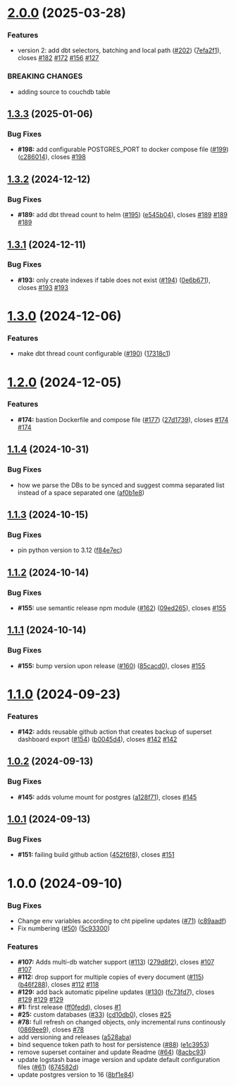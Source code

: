 # [2.0.0](https://github.com/medic/cht-sync/compare/v1.3.3...v2.0.0) (2025-03-28)


### Features

* version 2: add dbt selectors, batching and local path ([#202](https://github.com/medic/cht-sync/issues/202)) ([7efa2f1](https://github.com/medic/cht-sync/commit/7efa2f1632a97515d68532d1bca52ba0b54e1673)), closes [#182](https://github.com/medic/cht-sync/issues/182) [#172](https://github.com/medic/cht-sync/issues/172) [#156](https://github.com/medic/cht-sync/issues/156) [#127](https://github.com/medic/cht-sync/issues/127)


### BREAKING CHANGES

* adding source to couchdb table

## [1.3.3](https://github.com/medic/cht-sync/compare/v1.3.2...v1.3.3) (2025-01-06)


### Bug Fixes

* **#198:** add configurable POSTGRES_PORT to docker compose file ([#199](https://github.com/medic/cht-sync/issues/199)) ([c286014](https://github.com/medic/cht-sync/commit/c286014ea45210604e601d4a8b02b447b108b853)), closes [#198](https://github.com/medic/cht-sync/issues/198)

## [1.3.2](https://github.com/medic/cht-sync/compare/v1.3.1...v1.3.2) (2024-12-12)


### Bug Fixes

* **#189:** add dbt thread count to helm ([#195](https://github.com/medic/cht-sync/issues/195)) ([e545b04](https://github.com/medic/cht-sync/commit/e545b0477441422ef82bc3a68ebcbeb1275d1ca1)), closes [#189](https://github.com/medic/cht-sync/issues/189) [#189](https://github.com/medic/cht-sync/issues/189) [#189](https://github.com/medic/cht-sync/issues/189)

## [1.3.1](https://github.com/medic/cht-sync/compare/v1.3.0...v1.3.1) (2024-12-11)


### Bug Fixes

* **#193:** only create indexes if table does not exist ([#194](https://github.com/medic/cht-sync/issues/194)) ([0e6b671](https://github.com/medic/cht-sync/commit/0e6b6710aa85be45039c16351d451843bdcec527)), closes [#193](https://github.com/medic/cht-sync/issues/193) [#193](https://github.com/medic/cht-sync/issues/193)

# [1.3.0](https://github.com/medic/cht-sync/compare/v1.2.0...v1.3.0) (2024-12-06)


### Features

* make dbt thread count configurable ([#190](https://github.com/medic/cht-sync/issues/190)) ([17318c1](https://github.com/medic/cht-sync/commit/17318c1fe6cf7529127c866dba8402914dd82fac))

# [1.2.0](https://github.com/medic/cht-sync/compare/v1.1.4...v1.2.0) (2024-12-05)


### Features

* **#174:** bastion Dockerfile and compose file ([#177](https://github.com/medic/cht-sync/issues/177)) ([27d1739](https://github.com/medic/cht-sync/commit/27d1739041cf55b02a6257d4f1f65779d83b2737)), closes [#174](https://github.com/medic/cht-sync/issues/174) [#174](https://github.com/medic/cht-sync/issues/174)

## [1.1.4](https://github.com/medic/cht-sync/compare/v1.1.3...v1.1.4) (2024-10-31)


### Bug Fixes

* how we parse the DBs to be synced and suggest comma separated list instead of a space separated one ([af0b1e8](https://github.com/medic/cht-sync/commit/af0b1e8923eeab1212752b821cfa71f89b7586b6))

## [1.1.3](https://github.com/medic/cht-sync/compare/v1.1.2...v1.1.3) (2024-10-15)


### Bug Fixes

* pin python version to 3.12 ([f84e7ec](https://github.com/medic/cht-sync/commit/f84e7ec0ccef24713d92ddeb0f9c568da0ce4448))

## [1.1.2](https://github.com/medic/cht-sync/compare/v1.1.1...v1.1.2) (2024-10-14)


### Bug Fixes

* **#155:** use semantic release npm module ([#162](https://github.com/medic/cht-sync/issues/162)) ([09ed265](https://github.com/medic/cht-sync/commit/09ed265bff670d5dfab116e5611ded9e8f7cd1f6)), closes [#155](https://github.com/medic/cht-sync/issues/155)

## [1.1.1](https://github.com/medic/cht-sync/compare/v1.1.0...v1.1.1) (2024-10-14)


### Bug Fixes

* **#155:** bump version upon release ([#160](https://github.com/medic/cht-sync/issues/160)) ([85cacd0](https://github.com/medic/cht-sync/commit/85cacd0580f47e44134ffeb13a71bcdd0ccaf574)), closes [#155](https://github.com/medic/cht-sync/issues/155)

# [1.1.0](https://github.com/medic/cht-sync/compare/v1.0.2...v1.1.0) (2024-09-23)


### Features

* **#142:** adds reusable github action that creates backup of superset dashboard export ([#154](https://github.com/medic/cht-sync/issues/154)) ([b0045d4](https://github.com/medic/cht-sync/commit/b0045d4717c4f287b2111a670b7730532b18e610)), closes [#142](https://github.com/medic/cht-sync/issues/142) [#142](https://github.com/medic/cht-sync/issues/142)

## [1.0.2](https://github.com/medic/cht-sync/compare/v1.0.1...v1.0.2) (2024-09-13)


### Bug Fixes

* **#145:** adds volume mount for postgres ([a128f71](https://github.com/medic/cht-sync/commit/a128f71d9354929aa633e1ab75e3a5be814ee09c)), closes [#145](https://github.com/medic/cht-sync/issues/145)

## [1.0.1](https://github.com/medic/cht-sync/compare/v1.0.0...v1.0.1) (2024-09-13)


### Bug Fixes

* **#151:** failing build github action ([452f6f8](https://github.com/medic/cht-sync/commit/452f6f8d62ae21d8ef45804f236af4e0520b6628)), closes [#151](https://github.com/medic/cht-sync/issues/151)

# 1.0.0 (2024-09-10)


### Bug Fixes

* Change env variables according to cht pipeline updates ([#71](https://github.com/medic/cht-sync/issues/71)) ([c89aadf](https://github.com/medic/cht-sync/commit/c89aadf71c4562dcd1ef79747f4ebc7733796459))
* Fix numbering ([#50](https://github.com/medic/cht-sync/issues/50)) ([5c93300](https://github.com/medic/cht-sync/commit/5c93300d2009c37b50088e4892795b7bce88a6c2))


### Features

* **#107:** Adds multi-db watcher support ([#113](https://github.com/medic/cht-sync/issues/113)) ([279d8f2](https://github.com/medic/cht-sync/commit/279d8f25e051c9d3ff9e8b46baa7f5faaecb2290)), closes [#107](https://github.com/medic/cht-sync/issues/107) [#107](https://github.com/medic/cht-sync/issues/107)
* **#112:** drop support for multiple copies of every document ([#115](https://github.com/medic/cht-sync/issues/115)) ([b46f288](https://github.com/medic/cht-sync/commit/b46f288f5cc15b28196f938141df36520d0f4674)), closes [#112](https://github.com/medic/cht-sync/issues/112) [#118](https://github.com/medic/cht-sync/issues/118)
* **#129:** add back automatic pipeline updates ([#130](https://github.com/medic/cht-sync/issues/130)) ([fc73fd7](https://github.com/medic/cht-sync/commit/fc73fd707cd6db76b12d7b03d356709bc726db07)), closes [#129](https://github.com/medic/cht-sync/issues/129) [#129](https://github.com/medic/cht-sync/issues/129) [#129](https://github.com/medic/cht-sync/issues/129)
* **#1:** first release ([ff0fedd](https://github.com/medic/cht-sync/commit/ff0feddeb35f7b78745bd40b7d2fe20e8f99d8c7)), closes [#1](https://github.com/medic/cht-sync/issues/1)
* **#25:** custom databases ([#33](https://github.com/medic/cht-sync/issues/33)) ([cd10db0](https://github.com/medic/cht-sync/commit/cd10db07ad2a0e2879e1eddb6be47c9ba9af10b8)), closes [#25](https://github.com/medic/cht-sync/issues/25)
* **#78:** full refresh on changed objects, only incremental runs continously ([0869ee9](https://github.com/medic/cht-sync/commit/0869ee9a6d4bd7bb4ee07022a55aef09ec085ce3)), closes [#78](https://github.com/medic/cht-sync/issues/78)
* add versioning and releases ([a528aba](https://github.com/medic/cht-sync/commit/a528aba64f3040d8163f2ea5d72f3457acf5dfa0))
* bind sequence token path to host for persistence ([#88](https://github.com/medic/cht-sync/issues/88)) ([e1c3953](https://github.com/medic/cht-sync/commit/e1c39536fc445aa6f88617bf852f8f41b0fc724f))
* remove superset container and update Readme ([#64](https://github.com/medic/cht-sync/issues/64)) ([8acbc93](https://github.com/medic/cht-sync/commit/8acbc9384cbc59c1776727ced63dd603d1fd09c7))
* update logstash base image version and update default configuration files ([#61](https://github.com/medic/cht-sync/issues/61)) ([674582d](https://github.com/medic/cht-sync/commit/674582d08c0b32542b366ca0c46cc03352845ece))
* update postgres version to 16 ([8bf1e84](https://github.com/medic/cht-sync/commit/8bf1e843b8c4821d460a63cc866d02baad7498bf))
